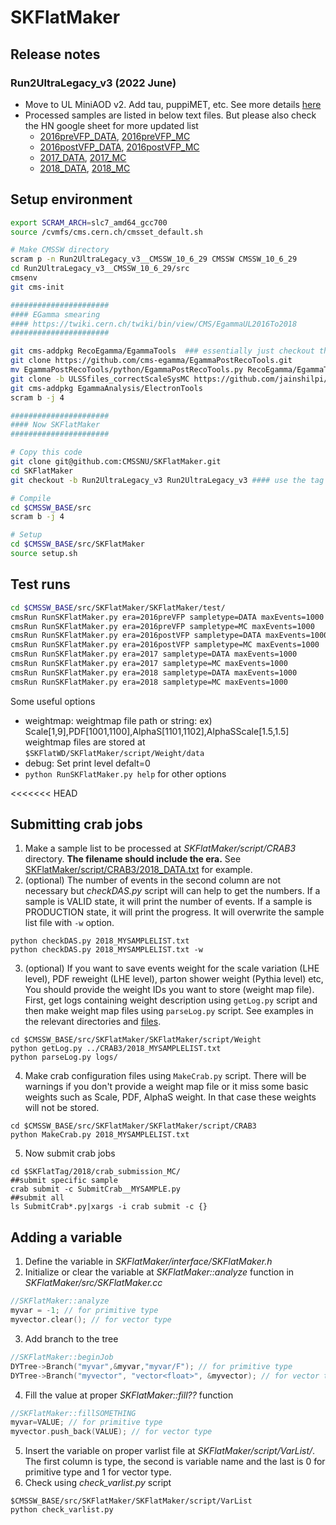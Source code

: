 # SKFlatMaker
## Release notes
### Run2UltraLegacy_v3 (2022 June)
* Move to UL MiniAOD v2. Add tau, puppiMET, etc. See more details [here](https://github.com/CMSSNU/SKFlatMaker/issues/63)
* Processed samples are listed in below text files. But please also check the HN google sheet for more updated list  
  * [2016preVFP_DATA](SKFlatMaker/script/CRAB3/2016preVFP_DATA.txt), [2016preVFP_MC](SKFlatMaker/script/CRAB3/2016preVFP_MC.txt)  
  * [2016postVFP_DATA](SKFlatMaker/script/CRAB3/2016postVFP_DATA.txt), [2016postVFP_MC](SKFlatMaker/script/CRAB3/2016postVFP_MC.txt)  
  * [2017_DATA](SKFlatMaker/script/CRAB3/2017_DATA.txt), [2017_MC](SKFlatMaker/script/CRAB3/2017_MC.txt)  
  * [2018_DATA](SKFlatMaker/script/CRAB3/2018_DATA.txt), [2018_MC](SKFlatMaker/script/CRAB3/2018_MC.txt)  
  
## Setup environment
```bash
export SCRAM_ARCH=slc7_amd64_gcc700
source /cvmfs/cms.cern.ch/cmsset_default.sh

# Make CMSSW directory
scram p -n Run2UltraLegacy_v3__CMSSW_10_6_29 CMSSW CMSSW_10_6_29
cd Run2UltraLegacy_v3__CMSSW_10_6_29/src
cmsenv
git cms-init

######################
#### EGamma smearing
#### https://twiki.cern.ch/twiki/bin/view/CMS/EgammaUL2016To2018
######################

git cms-addpkg RecoEgamma/EgammaTools  ### essentially just checkout the package from CMSSW
git clone https://github.com/cms-egamma/EgammaPostRecoTools.git
mv EgammaPostRecoTools/python/EgammaPostRecoTools.py RecoEgamma/EgammaTools/python/.
git clone -b ULSSfiles_correctScaleSysMC https://github.com/jainshilpi/EgammaAnalysis-ElectronTools.git EgammaAnalysis/ElectronTools/data/
git cms-addpkg EgammaAnalysis/ElectronTools
scram b -j 4

######################
#### Now SKFlatMaker
######################

# Copy this code
git clone git@github.com:CMSSNU/SKFlatMaker.git
cd SKFlatMaker
git checkout -b Run2UltraLegacy_v3 Run2UltraLegacy_v3 #### use the tag

# Compile
cd $CMSSW_BASE/src
scram b -j 4

# Setup
cd $CMSSW_BASE/src/SKFlatMaker
source setup.sh
```

## Test runs
```bash
cd $CMSSW_BASE/src/SKFlatMaker/SKFlatMaker/test/
cmsRun RunSKFlatMaker.py era=2016preVFP sampletype=DATA maxEvents=1000  ## Run 2016a DATA
cmsRun RunSKFlatMaker.py era=2016preVFP sampletype=MC maxEvents=1000    ## Run 2016a MC
cmsRun RunSKFlatMaker.py era=2016postVFP sampletype=DATA maxEvents=1000 ## Run 2016b DATA
cmsRun RunSKFlatMaker.py era=2016postVFP sampletype=MC maxEvents=1000   ## Run 2016b MC
cmsRun RunSKFlatMaker.py era=2017 sampletype=DATA maxEvents=1000        ## Run 2017 DATA
cmsRun RunSKFlatMaker.py era=2017 sampletype=MC maxEvents=1000          ## Run 2017 MC
cmsRun RunSKFlatMaker.py era=2018 sampletype=DATA maxEvents=1000        ## Run 2018 DATA
cmsRun RunSKFlatMaker.py era=2018 sampletype=MC maxEvents=1000          ## Run 2018 MC
```
Some useful options  
- weightmap: weightmap file path or string: ex) Scale[1,9],PDF[1001,1100],AlphaS[1101,1102],AlphaSScale[1.5,1.5]  
  weightmap files are stored at `$SKFlatWD/SKFlatMaker/script/Weight/data`  
- debug: Set print level defalt=0  
- `python RunSKFlatMaker.py help` for other options  

<<<<<<< HEAD
## Submitting crab jobs
1. Make a sample list to be processed at *SKFlatMaker/script/CRAB3* directory. **The filename should include the era.** See [SKFlatMaker/script/CRAB3/2018_DATA.txt](SKFlatMaker/script/CRAB3/2018_DATA.txt) for example.
2. (optional) The number of events in the second column are not necessary but *checkDAS.py* script will can help to get the numbers. If a sample is VALID state, it will print the number of events. If a sample is PRODUCTION state, it will print the progress. It will overwrite the sample list file with `-w` option.
```
python checkDAS.py 2018_MYSAMPLELIST.txt
python checkDAS.py 2018_MYSAMPLELIST.txt -w
```
3. (optional) If you want to save events weight for the scale variation (LHE level), PDF reweight (LHE level), parton shower weight (Pythia level) etc, You should provide the weight IDs you want to store (weight map file). First, get logs containing weight description using `getLog.py` script and then make weight map files using `parseLog.py` script. See examples in the relevant directories and [files](SKFlatMaker/script/Weight/data/DYJetsToLL_M-50_TuneCP5_13TeV-amcatnloFXFX-pythia8__RunIISummer20UL16MiniAODAPVv2-106X_mcRun2_asymptotic_preVFP_v11-v1.txt).
```
cd $CMSSW_BASE/src/SKFlatMaker/SKFlatMaker/script/Weight
python getLog.py ../CRAB3/2018_MYSAMPLELIST.txt
python parseLog.py logs/
```
4. Make crab configuration files using `MakeCrab.py` script. There will be warnings if you don't provide a weight map file or it miss some basic weights such as Scale, PDF, AlphaS weight. In that case these weights will not be stored.
```
cd $CMSSW_BASE/src/SKFlatMaker/SKFlatMaker/script/CRAB3
python MakeCrab.py 2018_MYSAMPLELIST.txt
```
5. Now submit crab jobs
```
cd $SKFlatTag/2018/crab_submission_MC/
##submit specific sample
crab submit -c SubmitCrab__MYSAMPLE.py
##submit all
ls SubmitCrab*.py|xargs -i crab submit -c {} 
```

## Adding a variable
1. Define the variable in *SKFlatMaker/interface/SKFlatMaker.h*
2. Initialize or clear the variable at *SKFlatMaker::analyze* function in *SKFlatMaker/src/SKFlatMaker.cc*
```c++
//SKFlatMaker::analyze
myvar = -1; // for primitive type
myvector.clear(); // for vector type
```
3. Add branch to the tree
```c++
//SKFlatMaker::beginJob
DYTree->Branch("myvar",&myvar,"myvar/F"); // for primitive type
DYTree->Branch("myvector", "vector<float>", &myvector); // for vector type
```
4. Fill the value at proper *SKFlatMaker::fill??* function
```c++
//SKFlatMaker::fillSOMETHING
myvar=VALUE; // for primitive type
myvector.push_back(VALUE); // for vector type
```
5. Insert the variable on proper varlist file at *SKFlatMaker/script/VarList/*. The first column is type, the second is variable name and the last is 0 for primitive type and 1 for vector type.
6. Check using *check_varlist.py* script
```
$CMSSW_BASE/src/SKFlatMaker/SKFlatMaker/script/VarList
python check_varlist.py
```
